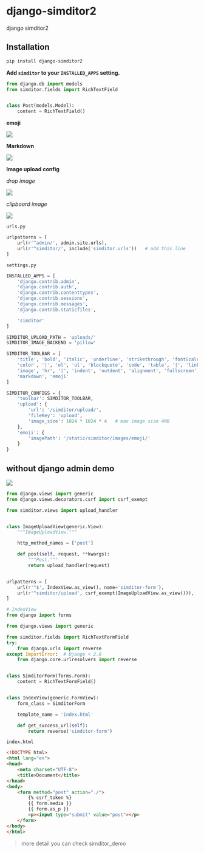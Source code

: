 # django-simditor2
django simditor2

Installation
------------

```bash
pip install django-simditor2
```

**Add `simditor` to your `INSTALLED_APPS` setting.**

```python
from django.db import models
from simditor.fields import RichTextField


class Post(models.Model):
    content = RichTextField()
```

**emoji**

![](resources/emoji.png)

**Markdown**

![](resources/markdown.gif)

**Image upload config**

*drop image*

![](resources/dropimage.gif)

*clipboard image*

![](resources/clipboardimage.gif)


`urls.py`


```python
urlpatterns = [
    url(r'^admin/', admin.site.urls),
    url(r'^simditor/', include('simditor.urls'))   # add this line
]
```

`settings.py`

```python
INSTALLED_APPS = [
    'django.contrib.admin',
    'django.contrib.auth',
    'django.contrib.contenttypes',
    'django.contrib.sessions',
    'django.contrib.messages',
    'django.contrib.staticfiles',

    'simditor'
]

SIMDITOR_UPLOAD_PATH = 'uploads/'
SIMDITOR_IMAGE_BACKEND = 'pillow'

SIMDITOR_TOOLBAR = [
    'title', 'bold', 'italic', 'underline', 'strikethrough', 'fontScale',
    'color', '|', 'ol', 'ul', 'blockquote', 'code', 'table', '|', 'link',
    'image', 'hr', '|', 'indent', 'outdent', 'alignment', 'fullscreen',
    'markdown', 'emoji'
]

SIMDITOR_CONFIGS = {
    'toolbar': SIMDITOR_TOOLBAR,
    'upload': {
        'url': '/simditor/upload/',
        'fileKey': 'upload',
        'image_size': 1024 * 1024 * 4   # max image size 4MB
    },
    'emoji': {
        'imagePath': '/static/simditor/images/emoji/'
    }
}
```

## without django admin demo

![](./resources/without_admin.gif)

```python
from django.views import generic
from django.views.decorators.csrf import csrf_exempt

from simditor.views import upload_handler


class ImageUploadView(generic.View):
    """ImageUploadView."""

    http_method_names = ['post']

    def post(self, request, **kwargs):
        """Post."""
        return upload_handler(request)


urlpatterns = [
    url(r'^$', IndexView.as_view(), name='simditor-form'),
    url(r'^simditor/upload', csrf_exempt(ImageUploadView.as_view())),
]
```

```python
# IndexView
from django import forms

from django.views import generic

from simditor.fields import RichTextFormField
try:
    from django.urls import reverse
except ImportError:  # Django < 2.0
    from django.core.urlresolvers import reverse


class SimditorForm(forms.Form):
    content = RichTextFormField()


class IndexView(generic.FormView):
    form_class = SimditorForm

    template_name = 'index.html'

    def get_success_url(self):
        return reverse('simditor-form')
```

`index.html`

```html
<!DOCTYPE html>
<html lang="en">
<head>
    <meta charset="UTF-8">
    <title>Document</title>
</head>
<body>
    <form method="post" action="./">
        {% csrf_token %}
        {{ form.media }}
        {{ form.as_p }}
        <p><input type="submit" value="post"></p>
    </form>
</body>
</html>
```

> more detail you can check simditor_demo
